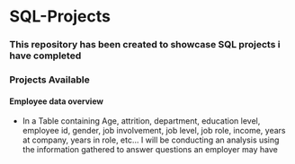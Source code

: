 # SQL-Projects

### This repository has been created to showcase SQL projects i have completed

### Projects Available
#### Employee data overview
- In a Table containing Age, attrition, department, education level, employee id, gender, job involvement, job level, job role,  income, years at company, years in role, etc... I will be conducting an analysis using the information gathered to answer questions an employer may have
